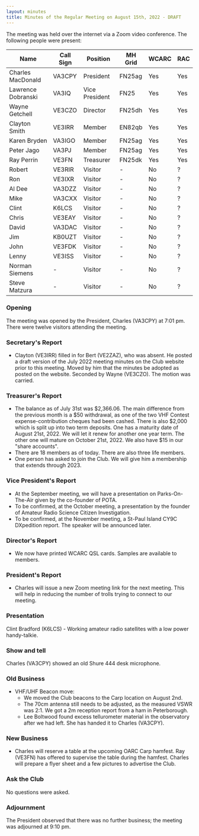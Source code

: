 ```yaml
---
layout: minutes
title: Minutes of the Regular Meeting on August 15th, 2022 - DRAFT
---
```

The meeting was held over the internet via a Zoom video conference.
The following people were present:

| Name                   | Call Sign  | Position         | MH Grid | WCARC | RAC |
|------------------------|------------|------------------|---------|-------|-----|
| Charles MacDonald      | VA3CPY     | President        | FN25ag  | Yes   | Yes |
| Lawrence Dobranski     | VA3IQ      | Vice President   | FN25    | Yes   | Yes |
| Wayne Getchell         | VE3CZO     | Director         | FN25dh  | Yes   | Yes |
| Clayton Smith          | VE3IRR     | Member           | EN82qb  | Yes   | Yes |
| Karen Bryden           | VA3IGO     | Member           | FN25ag  | Yes   | Yes |
| Peter Jago             | VA3PJ      | Member           | FN25ag  | Yes   | Yes |
| Ray Perrin             | VE3FN      | Treasurer        | FN25dk  | Yes   | Yes |
| Robert                 | VE3RIR     | Visitor          |   -     | No    |  ?  |
| Ron                    | VE3IXR     | Visitor          |   -     | No    |  ?  |
| Al Dee                 | VA3DZZ     | Visitor          |   -     | No    |  ?  |
| Mike                   | VA3CXX     | Visitor          |   -     | No    |  ?  |
| Clint                  | K6LCS      | Visitor          |   -     | No    |  ?  |
| Chris                  | VE3EAY     | Visitor          |   -     | No    |  ?  |
| David                  | VA3DAC     | Visitor          |   -     | No    |  ?  |
| Jim                    | KB0UZT     | Visitor          |   -     | No    |  ?  |
| John                   | VE3FDK     | Visitor          |   -     | No    |  ?  |
| Lenny                  | VE3ISS     | Visitor          |   -     | No    |  ?  |
| Norman Siemens         |   -        | Visitor          |   -     | No    |  ?  |
| Steve Matzura          |   -        | Visitor          |   -     | No    |  ?  | 


### Opening
The meeting was opened by the President, Charles (VA3CPY) at 7:01 pm.
There were twelve visitors attending the meeting.

### Secretary's Report
- Clayton (VE3IRR) filled in for Bert (VE2ZAZ), who was absent. He posted a draft version of the July 2022 meeting minutes on the Club website prior to this meeting. Moved by him that the minutes be adopted as posted on the website. Seconded by Wayne (VE3CZO). The motion was carried.

### Treasurer's Report
- The balance as of July 31st was $2,366.06. The main difference from the previous month is a $50 withdrawal, as one of the two VHF Contest expense-contribution cheques had been cashed. There is also $2,000 which is split up into two term deposits. One has a maturity date of August 21st, 2022. We will let it renew for another one year term. The other one will mature on October 21st, 2022. We also have $15 in our "share accounts".
- There are 18 members as of today. There are also three life members. 
- One person has asked to join the Club. We will give him a membership that extends through 2023.

### Vice President's Report
- At the September meeting, we will have a presentation on Parks-On-The-Air given by the co-founder of POTA.
- To be confirmed, at the October meeting, a presentation by the founder of Amateur Radio Science Citizen Investigation.
- To be confirmed, at the November meeting, a St-Paul Island CY9C DXpedition report. The speaker will be announced later.

### Director's Report
- We now have printed WCARC QSL cards. Samples are available to members.

### President's Report
- Charles will issue a new Zoom meeting link for the next meeting. This will help in reducing the number of trolls trying to connect to our meeting.

### Presentation 
Clint Bradford (K6LCS) - Working amateur radio satellites with a low power handy-talkie.

### Show and tell
Charles (VA3CPY) showed an old Shure 444 desk microphone.

### Old Business
- VHF/UHF Beacon move: 
   - We moved the Club beacons to the Carp location on August 2nd. 
   - The 70cm antenna still needs to be adjusted, as the measured VSWR was 2:1. We got a 2m reception report from a ham in Peterborough. 
   - Lee Boltwood found excess tellurometer material in the observatory after we had left. She has handed it to Charles (VA3CPY).

### New Business
- Charles will reserve a table at the upcoming OARC Carp hamfest. Ray (VE3FN) has offered to supervise the table during the hamfest. Charles will prepare a flyer sheet and a few pictures to advertise the Club.

### Ask the Club
No questions were asked.

### Adjournment
The President observed that there was no further business; the meeting was adjourned at 9:10 pm.
